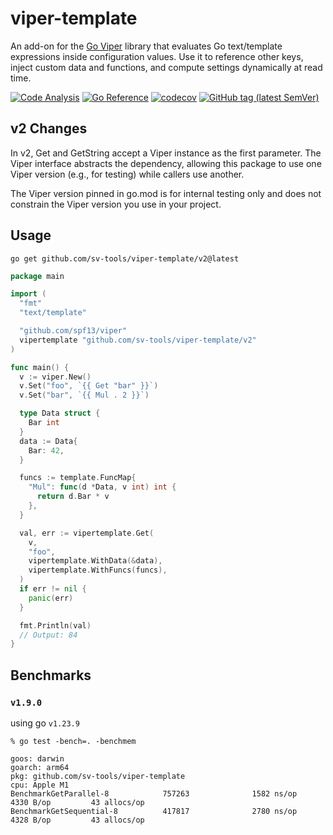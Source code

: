 # viper-template

An add-on for the [Go Viper](https://github.com/spf13/viper) library that evaluates Go text/template expressions inside configuration values. Use it to reference other keys, inject custom data and functions, and compute settings dynamically at read time.

[![Code Analysis](https://github.com/sv-tools/viper-template/actions/workflows/checks.yaml/badge.svg)](https://github.com/sv-tools/viper-template/actions/workflows/checks.yaml)
[![Go Reference](https://pkg.go.dev/badge/github.com/sv-tools/viper-template.svg)](https://pkg.go.dev/github.com/sv-tools/viper-template)
[![codecov](https://codecov.io/gh/sv-tools/viper-template/branch/main/graph/badge.svg?token=0XVOTDR1CW)](https://codecov.io/gh/sv-tools/viper-template)
[![GitHub tag (latest SemVer)](https://img.shields.io/github/v/tag/sv-tools/viper-template?style=flat-square)](https://github.com/sv-tools/viper-template/releases)

## v2 Changes

In v2, Get and GetString accept a Viper instance as the first parameter. The Viper interface abstracts the dependency, allowing this package to use one Viper version (e.g., for testing) while callers use another.

The Viper version pinned in go.mod is for internal testing only and does not constrain the Viper version you use in your project.

## Usage

```shell
go get github.com/sv-tools/viper-template/v2@latest
```

```go
package main

import (
  "fmt"
  "text/template"

  "github.com/spf13/viper"
  vipertemplate "github.com/sv-tools/viper-template/v2"
)

func main() {
  v := viper.New()
  v.Set("foo", `{{ Get "bar" }}`)
  v.Set("bar", `{{ Mul . 2 }}`)

  type Data struct {
    Bar int
  }
  data := Data{
    Bar: 42,
  }

  funcs := template.FuncMap{
    "Mul": func(d *Data, v int) int {
      return d.Bar * v
    },
  }

  val, err := vipertemplate.Get(
    v,
    "foo",
    vipertemplate.WithData(&data),
    vipertemplate.WithFuncs(funcs),
  )
  if err != nil {
    panic(err)
  }

  fmt.Println(val)
  // Output: 84
}
```

## Benchmarks

### `v1.9.0`

using go `v1.23.9`

```shell
% go test -bench=. -benchmem

goos: darwin
goarch: arm64
pkg: github.com/sv-tools/viper-template
cpu: Apple M1
BenchmarkGetParallel-8            757263              1582 ns/op            4330 B/op         43 allocs/op
BenchmarkGetSequential-8          417817              2780 ns/op            4328 B/op         43 allocs/op
```
